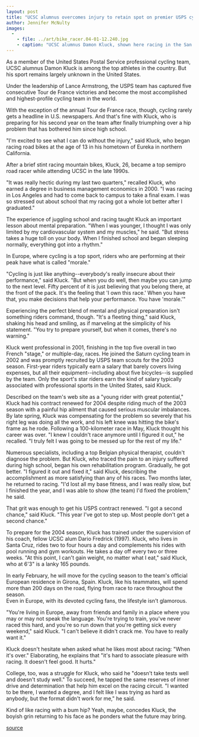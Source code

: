 ```yaml
---
layout: post
title: "UCSC alumnus overcomes injury to retain spot on premier USPS cycling team"
author: Jennifer McNulty
images:
  -
    - file: ../art/bike_racer.04-01-12.240.jpg
    - caption: "UCSC alumnus Damon Kluck, shown here racing in the San Francisco Gran Prix in 2003, is a member of the elite United States Postal Service's pro cycling team."
---
```


As a member of the United States Postal Service professional cycling team, UCSC alumnus Damon Kluck is among the top athletes in the country. But his sport remains largely unknown in the United States.

Under the leadership of Lance Armstrong, the USPS team has captured five consecutive Tour de France victories and become the most accomplished and highest-profile cycling team in the world.  

With the exception of the annual Tour de France race, though, cycling rarely gets a headline in U.S. newspapers. And that's fine with Kluck, who is preparing for his second year on the team after finally triumphing over a hip problem that has bothered him since high school.   

"I'm excited to see what I can do without the injury," said Kluck, who began racing road bikes at the age of 13 in his hometown of Eureka in northern California.   

After a brief stint racing mountain bikes, Kluck, 26, became a top semipro road racer while attending UCSC in the late 1990s.   

"It was really hectic during my last two quarters," recalled Kluck, who earned a degree in business management economics in 2000. "I was racing in Los Angeles and had to come back to campus to take a final exam. I was so stressed out about school that my racing got a whole lot better after I graduated."  

The experience of juggling school and racing taught Kluck an important lesson about mental preparation. "When I was younger, I thought I was only limited by my cardiovascular system and my muscles," he said. "But stress takes a huge toll on your body. When I finished school and began sleeping normally, everything got into a rhythm."  

In Europe, where cycling is a top sport, riders who are performing at their peak have what is called "morale."  

"Cycling is just like anything--everybody's really insecure about their performance," said Kluck. "But when you do well, then maybe you can jump to the next level. Fifty percent of it is just believing that you belong there, at the front of the pack. It's the feeling that 'I own this race.' When you have that, you make decisions that help your performance. You have 'morale.'"   

Experiencing the perfect blend of mental and physical preparation isn't something riders command, though. "It's a fleeting thing," said Kluck, shaking his head and smiling, as if marveling at the simplicity of his statement. "You try to prepare yourself, but when it comes, there's no warning."  

Kluck went professional in 2001, finishing in the top five overall in two French "stage," or multiple-day, races. He joined the Saturn cycling team in 2002 and was promptly recruited by USPS team scouts for the 2003 season. First-year riders typically earn a salary that barely covers living expenses, but all their equipment--including about five bicycles--is supplied by the team. Only the sport's star riders earn the kind of salary typically associated with professional sports in the United States, said Kluck.  

Described on the team's web site as a "young rider with great potential," Kluck had his contract renewed for 2004 despite riding much of the 2003 season with a painful hip ailment that caused serious muscular imbalances. By late spring, Kluck was compensating for the problem so severely that his right leg was doing all the work, and his left knee was hitting the bike's frame as he rode. Following a 100-kilometer race in May, Kluck thought his career was over. "I knew I couldn't race anymore until I figured it out," he recalled. "I truly felt I was going to be messed up for the rest of my life."  

Numerous specialists, including a top Belgian physical therapist, couldn't diagnose the problem. But Kluck, who traced the pain to an injury suffered during high school, began his own rehabilitation program. Gradually, he got better. "I figured it out and fixed it," said Kluck, describing the accomplishment as more satisfying than any of his races. Two months later, he returned to racing. "I'd lost all my base fitness, and I was really slow, but I finished the year, and I was able to show (the team) I'd fixed the problem," he said.  

That grit was enough to get his USPS contract renewed. "I got a second chance," said Kluck. "This year I've got to step up. Most people don't get a second chance."  

To prepare for the 2004 season, Kluck has trained under the supervision of his coach, fellow UCSC alum Dario Fredrick (1997). Kluck, who lives in Santa Cruz, rides two to four hours a day and complements his rides with pool running and gym workouts. He takes a day off every two or three weeks. "At this point, I can't gain weight, no matter what I eat," said Kluck, who at 6'3" is a lanky 165 pounds.   

In early February, he will move for the cycling season to the team's official European residence in Girona, Spain. Kluck, like his teammates, will spend more than 200 days on the road, flying from race to race throughout the season.  
Even in Europe, with its devoted cycling fans, the lifestyle isn't glamorous.

"You're living in Europe, away from friends and family in a place where you may or may not speak the language. You're trying to train, you've never raced this hard, and you're so run down that you're getting sick every weekend," said Kluck. "I can't believe it didn't crack me. You have to really want it."  

Kluck doesn't hesitate when asked what he likes most about racing: "When it's over." Elaborating, he explains that "it's hard to associate pleasure with racing. It doesn't feel good. It hurts."  

College, too, was a struggle for Kluck, who said he "doesn't take tests well and doesn't study well." To succeed, he tapped the same reserves of inner drive and determination that help him excel on the racing circuit. "I wanted to be there, I wanted a degree, and I felt like I was trying as hard as anybody, but the format didn't work for me," he said.   

Kind of like racing with a bum hip? Yeah, maybe, concedes Kluck, the boyish grin returning to his face as he ponders what the future may bring.  

[source](http://www1.ucsc.edu/currents/03-04/01-12/racer.html "Permalink to racer")
